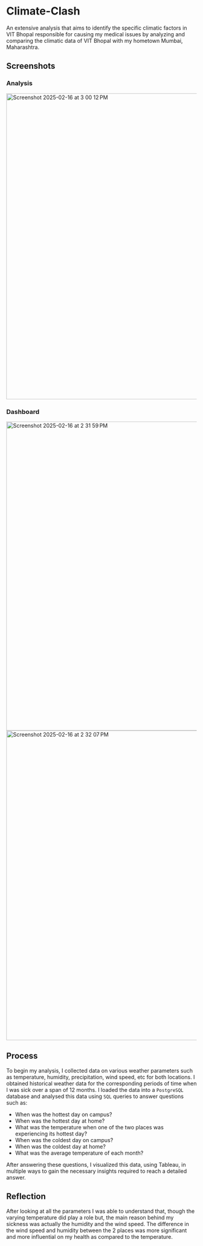 # Climate-Clash
An extensive analysis that aims to identify the specific climatic factors in VIT Bhopal responsible for causing my medical issues by analyzing and comparing the climatic data of VIT Bhopal with my hometown Mumbai, Maharashtra.

## Screenshots

### Analysis

<img width="810" alt="Screenshot 2025-02-16 at 3 00 12 PM" src="https://github.com/user-attachments/assets/aa366474-021b-487d-8936-5075d29b5f03" />

### Dashboard
<img width="818" alt="Screenshot 2025-02-16 at 2 31 59 PM" src="https://github.com/user-attachments/assets/dac2df10-b7c6-41cf-8d2b-6532683cc8ff" />

<img width="820" alt="Screenshot 2025-02-16 at 2 32 07 PM" src="https://github.com/user-attachments/assets/78e885ee-49bd-43fe-b3d3-8b2e884b86a3" />


## Process
To begin my analysis, I collected data on various weather parameters such as temperature, humidity, precipitation, wind speed, etc for both locations. I obtained historical weather data for the corresponding periods of time when I was sick over a span of 12 months.
I loaded the data into a `PostgreSQL` database and analysed this data using `SQL` queries to answer questions such as:
- When was the hottest day on campus?
- When was the hottest day at home?
- What was the temperature when one of the two places was experiencing its hottest day?
- When was the coldest day on campus?
- When was the coldest day at home?
- What was the average temperature of each month?
  
After answering these questions, I visualized this data, using Tableau, in multiple ways to gain the necessary insights required to reach a detailed answer.

## Reflection
After looking at all the parameters I was able to understand that, though the varying temperature did play a role but, the main reason behind my sickness was actually the humidity and the wind speed. The difference in the wind speed and humidity between the 2 places was  more significant and more influential on my health as compared to the temperature.
